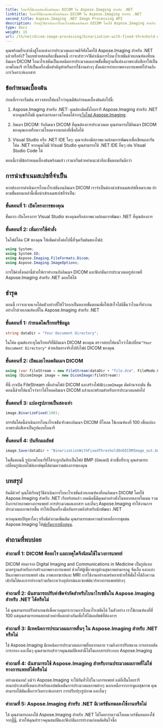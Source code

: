 ```yaml
---
title: ไบนารี่ที่มีเกณฑ์คงที่บนอิมเมจ DICOM ใน Aspose.Imaging สำหรับ .NET
linktitle: ไบนารี่ที่มีเกณฑ์คงที่บนอิมเมจ DICOM ใน Aspose.Imaging สำหรับ .NET
second_title: Aspose.Imaging .NET Image Processing API
description: เรียนรู้วิธีดำเนินการไบนาไรเซชันบนอิมเมจ DICOM โดยใช้ Aspose.Imaging สำหรับ .NET คำแนะนำทีละขั้นตอนพร้อมตัวอย่างโค้ด
type: docs
weight: 15
url: /th/net/dicom-image-processing/binarization-with-fixed-threshold-on-dicom-image/
---
```

คุณพร้อมที่จะดำดิ่งสู่โลกแห่งการประมวลผลภาพดิจิทัลโดยใช้ Aspose.Imaging สำหรับ .NET แล้วหรือยัง? ในบทช่วยสอนทีละขั้นตอนนี้ เราจะสำรวจวิธีดำเนินการไบนาไรเซชันด้วยเกณฑ์คงที่บนอิมเมจ DICOM ไบนาไรเซชันเป็นเทคนิคการประมวลผลภาพขั้นพื้นฐานที่แปลงภาพระดับสีเทาให้เป็นภาพไบนารี ทำให้เป็นเครื่องมือสำคัญสำหรับการใช้งานต่างๆ ตั้งแต่การถ่ายภาพทางการแพทย์ไปจนถึงการวิเคราะห์เอกสาร

## ข้อกำหนดเบื้องต้น

ก่อนที่เราจะเริ่มต้น ตรวจสอบให้แน่ใจว่าคุณมีข้อกำหนดเบื้องต้นต่อไปนี้:

1.  Aspose.Imaging สำหรับ .NET: คุณต้องติดตั้งไลบรารี Aspose.Imaging สำหรับ .NET หากคุณยังไม่มี คุณสามารถดาวน์โหลดได้จาก[เว็บไซต์ Aspose.Imaging](https://releases.aspose.com/imaging/net/).

2. อิมเมจ DICOM: รับอิมเมจ DICOM ที่คุณต้องการประมวลผล คุณสามารถใช้อิมเมจ DICOM ของคุณเองหรือดาวน์โหลดจากแหล่งที่เชื่อถือได้

3. Visual Studio หรือ .NET IDE ใดๆ: คุณจะต้องมีสภาพแวดล้อมการพัฒนาเพื่อเขียนและรันโค้ด .NET หากคุณไม่มี Visual Studio คุณสามารถใช้ .NET IDE อื่นๆ เช่น Visual Studio Code ได้

ตอนนี้เรามีข้อกำหนดเบื้องต้นพร้อมแล้ว เรามาเริ่มด้วยคำแนะนำทีละขั้นตอนกันดีกว่า

## การนำเข้าเนมสเปซที่จำเป็น

หากต้องการดำเนินการไบนาไรเซชันบนอิมเมจ DICOM เราจำเป็นต้องนำเข้าเนมสเปซที่เหมาะสม ทำตามขั้นตอนเหล่านี้เพื่อนำเข้าเนมสเปซที่จำเป็น:

### ขั้นตอนที่ 1: เปิดโครงการของคุณ

ขั้นแรก เปิดโครงการ Visual Studio ของคุณหรือสภาพแวดล้อมการพัฒนา .NET ที่คุณต้องการ

### ขั้นตอนที่ 2: เพิ่มการใช้คำสั่ง

ในไฟล์โค้ด C# ของคุณ ให้เพิ่มคำสั่งต่อไปนี้ที่จุดเริ่มต้นของไฟล์:

```csharp
using System;
using System.IO;
using Aspose.Imaging.FileFormats.Dicom;
using Aspose.Imaging.ImageOptions;
```

การใช้คำสั่งเหล่านี้ช่วยให้เราทำงานกับอิมเมจ DICOM และฟังก์ชันการประมวลผลรูปภาพที่ Aspose.Imaging สำหรับ .NET มอบให้ได้

## ชำรุด

ตอนนี้ เราจะแจกแจงโค้ดตัวอย่างที่ให้ไว้ออกเป็นหลายขั้นตอนเพื่อให้เข้าใจได้ดีขึ้นว่าไบนารี่ทำงานอย่างไรด้วยเกณฑ์คงที่ใน Aspose.Imaging สำหรับ .NET

### ขั้นตอนที่ 1: กำหนดไดเร็กทอรีข้อมูล

```csharp
string dataDir = "Your Document Directory";
```

 ในโค้ด คุณต้องระบุไดเร็กทอรีที่มีอิมเมจ DICOM ของคุณ ตรวจสอบให้แน่ใจว่าได้เปลี่ยน`"Your Document Directory"` ด้วยเส้นทางจริงไปยังไฟล์ DICOM ของคุณ

### ขั้นตอนที่ 2: เปิดและโหลดอิมเมจ DICOM

```csharp
using (var fileStream = new FileStream(dataDir + "file.dcm", FileMode.Open, FileAccess.Read))
using (DicomImage image = new DicomImage(fileStream))
```

 ที่นี่ เราเปิด FileStream เพื่ออ่านไฟล์ DICOM และสร้างไฟล์`DicomImage` คัดค้านจากมัน ขั้นตอนนี้ช่วยให้แน่ใจว่าเราได้โหลดอิมเมจ DICOM แล้วและพร้อมสำหรับการประมวลผลต่อไป

### ขั้นตอนที่ 3: แปลงรูปภาพเป็นสองเท่า

```csharp
image.BinarizeFixed(100);
```

บรรทัดโค้ดนี้ดำเนินการไบนาไรเซชันจริงของอิมเมจ DICOM ที่โหลด ใช้เกณฑ์คงที่ 100 เพื่อแปลงภาพระดับสีเทาเป็นรูปแบบไบนารี

### ขั้นตอนที่ 4: บันทึกผลลัพธ์

```csharp
image.Save(dataDir + "BinarizationWithFixedThresholdOnDICOMImage_out.bmp", new BmpOptions());
```

ในขั้นตอนนี้ รูปภาพไบนารีที่ได้จะถูกบันทึกเป็นไฟล์ BMP (บิตแมป) ด้วยชื่อที่ระบุ คุณสามารถเปลี่ยนรูปแบบไฟล์เอาต์พุตได้ตามความต้องการของคุณ

## บทสรุป

ยินดีด้วย! คุณได้เรียนรู้วิธีดำเนินการไบนาไรเซชันด้วยเกณฑ์คงที่บนอิมเมจ DICOM โดยใช้ Aspose.Imaging สำหรับ .NET เรียบร้อยแล้ว เทคนิคนี้มีคุณค่าอย่างยิ่งในหลากหลายโดเมน รวมถึงการถ่ายภาพทางการแพทย์ การประมวลผลเอกสาร และอื่นๆ Aspose.Imaging ทำให้งานการประมวลผลภาพง่ายขึ้น ทำให้เป็นเครื่องมืออันทรงพลังสำหรับนักพัฒนา .NET

หากคุณพบปัญหาใดๆ หรือมีคำถามเพิ่มเติม คุณสามารถขอความช่วยเหลือจากชุมชน Aspose.Imaging ได้[ฟอรั่มการสนับสนุน](https://forum.aspose.com/).

## คำถามที่พบบ่อย

### คำถามที่ 1: DICOM คืออะไร และเหตุใดจึงนิยมใช้ในวงการแพทย์

DICOM ย่อมาจาก Digital Imaging and Communications in Medicine เป็นรูปแบบมาตรฐานสำหรับการสร้างภาพทางการแพทย์ ช่วยให้ผู้เชี่ยวชาญด้านสุขภาพสามารถดู จัดเก็บ และแบ่งปันภาพทางการแพทย์ เช่น ภาพเอกซเรย์และ MRI การใช้งานอย่างแพร่หลายช่วยให้มั่นใจได้ถึงความเข้ากันได้และการทำงานร่วมกันระหว่างอุปกรณ์และซอฟต์แวร์ทางการแพทย์ต่างๆ

### คำถามที่ 2: ฉันสามารถปรับค่าขีดจำกัดสำหรับไบนาไรเซชันใน Aspose.Imaging สำหรับ .NET ได้หรือไม่

ได้ คุณสามารถปรับค่าเกณฑ์เพื่อควบคุมกระบวนการไบนาไรเซชันได้ ในตัวอย่าง เราใช้เกณฑ์คงที่ที่ 100 แต่คุณสามารถทดสอบด้วยค่าที่แตกต่างกันเพื่อให้ได้ผลลัพธ์ที่ต้องการ

### คำถามที่ 3: มีเทคนิคการประมวลผลภาพอื่นๆ ใน Aspose.Imaging สำหรับ .NET หรือไม่

ใช่ Aspose.Imaging มีเทคนิคการประมวลผลภาพที่หลากหลาย รวมถึงการปรับขนาด การครอบตัด การกรอง และอื่นๆ คุณสามารถสำรวจคุณสมบัติเหล่านี้ได้ในเอกสารประกอบ Aspose.Imaging

### คำถามที่ 4: ฉันสามารถใช้ Aspose.Imaging สำหรับงานประมวลผลภาพที่ไม่ใช่ทางการแพทย์ได้หรือไม่

อย่างแน่นอน! แม้ว่า Aspose.Imaging จะใช้กันทั่วไปในวงการแพทย์ แต่ก็เป็นไลบรารีอเนกประสงค์ที่เหมาะสำหรับแอปพลิเคชันการประมวลผลภาพต่างๆ นอกเหนือจากการดูแลสุขภาพ คุณสามารถใช้มันเพื่อการวิเคราะห์เอกสาร การปรับปรุงรูปภาพ และอื่นๆ

### คำถามที่ 5: Aspose.Imaging สำหรับ .NET มีเวอร์ชันทดลองใช้งานหรือไม่

 ได้ คุณสามารถลองใช้ Aspose.Imaging สำหรับ .NET ได้โดยการดาวน์โหลดเวอร์ชันทดลองใช้จาก[ที่นี่](https://releases.aspose.com/). ช่วยให้คุณสำรวจคุณสมบัติและฟังก์ชันการทำงานก่อนตัดสินใจซื้อ
